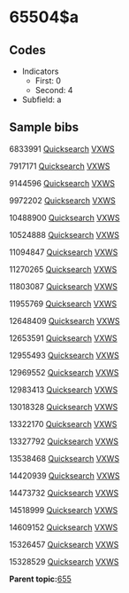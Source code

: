 # 65504$a

## Codes

-   Indicators
    -   First: 0
    -   Second: 4
-   Subfield: a

## Sample bibs

6833991 [Quicksearch](https://search.library.yale.edu/catalog/6833991) [VXWS](http://prodorbis.library.yale.edu:7014/vxws/GetHoldingsService?bibId=6833991)

7917171 [Quicksearch](https://search.library.yale.edu/catalog/7917171) [VXWS](http://prodorbis.library.yale.edu:7014/vxws/GetHoldingsService?bibId=7917171)

9144596 [Quicksearch](https://search.library.yale.edu/catalog/9144596) [VXWS](http://prodorbis.library.yale.edu:7014/vxws/GetHoldingsService?bibId=9144596)

9972202 [Quicksearch](https://search.library.yale.edu/catalog/9972202) [VXWS](http://prodorbis.library.yale.edu:7014/vxws/GetHoldingsService?bibId=9972202)

10488900 [Quicksearch](https://search.library.yale.edu/catalog/10488900) [VXWS](http://prodorbis.library.yale.edu:7014/vxws/GetHoldingsService?bibId=10488900)

10524888 [Quicksearch](https://search.library.yale.edu/catalog/10524888) [VXWS](http://prodorbis.library.yale.edu:7014/vxws/GetHoldingsService?bibId=10524888)

11094847 [Quicksearch](https://search.library.yale.edu/catalog/11094847) [VXWS](http://prodorbis.library.yale.edu:7014/vxws/GetHoldingsService?bibId=11094847)

11270265 [Quicksearch](https://search.library.yale.edu/catalog/11270265) [VXWS](http://prodorbis.library.yale.edu:7014/vxws/GetHoldingsService?bibId=11270265)

11803087 [Quicksearch](https://search.library.yale.edu/catalog/11803087) [VXWS](http://prodorbis.library.yale.edu:7014/vxws/GetHoldingsService?bibId=11803087)

11955769 [Quicksearch](https://search.library.yale.edu/catalog/11955769) [VXWS](http://prodorbis.library.yale.edu:7014/vxws/GetHoldingsService?bibId=11955769)

12648409 [Quicksearch](https://search.library.yale.edu/catalog/12648409) [VXWS](http://prodorbis.library.yale.edu:7014/vxws/GetHoldingsService?bibId=12648409)

12653591 [Quicksearch](https://search.library.yale.edu/catalog/12653591) [VXWS](http://prodorbis.library.yale.edu:7014/vxws/GetHoldingsService?bibId=12653591)

12955493 [Quicksearch](https://search.library.yale.edu/catalog/12955493) [VXWS](http://prodorbis.library.yale.edu:7014/vxws/GetHoldingsService?bibId=12955493)

12969552 [Quicksearch](https://search.library.yale.edu/catalog/12969552) [VXWS](http://prodorbis.library.yale.edu:7014/vxws/GetHoldingsService?bibId=12969552)

12983413 [Quicksearch](https://search.library.yale.edu/catalog/12983413) [VXWS](http://prodorbis.library.yale.edu:7014/vxws/GetHoldingsService?bibId=12983413)

13018328 [Quicksearch](https://search.library.yale.edu/catalog/13018328) [VXWS](http://prodorbis.library.yale.edu:7014/vxws/GetHoldingsService?bibId=13018328)

13322170 [Quicksearch](https://search.library.yale.edu/catalog/13322170) [VXWS](http://prodorbis.library.yale.edu:7014/vxws/GetHoldingsService?bibId=13322170)

13327792 [Quicksearch](https://search.library.yale.edu/catalog/13327792) [VXWS](http://prodorbis.library.yale.edu:7014/vxws/GetHoldingsService?bibId=13327792)

13538468 [Quicksearch](https://search.library.yale.edu/catalog/13538468) [VXWS](http://prodorbis.library.yale.edu:7014/vxws/GetHoldingsService?bibId=13538468)

14420939 [Quicksearch](https://search.library.yale.edu/catalog/14420939) [VXWS](http://prodorbis.library.yale.edu:7014/vxws/GetHoldingsService?bibId=14420939)

14473732 [Quicksearch](https://search.library.yale.edu/catalog/14473732) [VXWS](http://prodorbis.library.yale.edu:7014/vxws/GetHoldingsService?bibId=14473732)

14518999 [Quicksearch](https://search.library.yale.edu/catalog/14518999) [VXWS](http://prodorbis.library.yale.edu:7014/vxws/GetHoldingsService?bibId=14518999)

14609152 [Quicksearch](https://search.library.yale.edu/catalog/14609152) [VXWS](http://prodorbis.library.yale.edu:7014/vxws/GetHoldingsService?bibId=14609152)

15326457 [Quicksearch](https://search.library.yale.edu/catalog/15326457) [VXWS](http://prodorbis.library.yale.edu:7014/vxws/GetHoldingsService?bibId=15326457)

15328529 [Quicksearch](https://search.library.yale.edu/catalog/15328529) [VXWS](http://prodorbis.library.yale.edu:7014/vxws/GetHoldingsService?bibId=15328529)

**Parent topic:**[655](../../tags/655/655.md)

